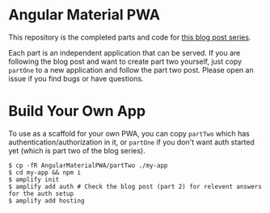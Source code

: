 # Angular Material PWA

This repository is the completed parts and code for [this blog post series](https://medium.com/@michaellabieniec/part-1-building-a-progressive-web-application-pwa-with-angular-material-and-aws-amplify-5c741c957259).

Each part is an independent application that can be served. If you are following the blog post and want to create part two yourself, just copy `partOne` to a new application and follow the part two post. Please open an issue if you find bugs or have questions.

# Build Your Own App

To use as a scaffold for your own PWA, you can copy `partTwo` which has authentication/authorization in it, or `partOne` if you don't want auth started yet (which is part two of the blog series). 

```
$ cp -fR AngularMaterialPWA/partTwo ./my-app
$ cd my-app && npm i
$ amplify init
$ amplify add auth # Check the blog post (part 2) for relevent answers for the auth setup
$ amplify add hosting
```
